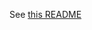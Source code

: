 See [this README](https://github.com/mozilla-iam/mozilla-aws-cli/blob/master/cloudformation/README.md)
